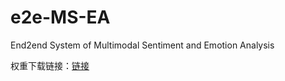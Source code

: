 # e2e-MS-EA
End2end System of Multimodal Sentiment and Emotion Analysis

权重下载链接：[链接](https://pan.baidu.com/s/1Zooj1yxkg-HBXWWlGLKtYA?pwd=z9pm)
